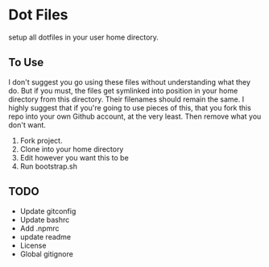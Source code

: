 # Dot Files
setup all dotfiles in your user home directory.

## To Use
I don't suggest you go using these files without understanding what they do. But if you must, the files get symlinked into position in your home directory from this directory. Their filenames should remain the same. I highly suggest that if you're going to use pieces of this, that you fork this repo into your own Github account, at the very least. Then remove what you don't want.

1. Fork project.
2. Clone into your home directory
3. Edit however you want this to be
4. Run bootstrap.sh

## TODO
* Update gitconfig
* Update bashrc
* Add .npmrc
* update readme
* License
* Global gitignore
